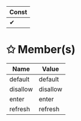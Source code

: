 | Const                        |
|------------------------------|
| ✔ |

# &#10025; Member(s)

| Name                                      | Value         |
|-------------------------------------------|---------------|
| default | default |
| disallow | disallow |
| enter | enter |
| refresh | refresh |